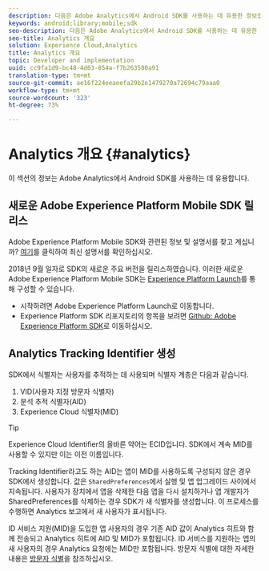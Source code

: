 ```yaml
---
description: 다음은 Adobe Analytics에서 Android SDK를 사용하는 데 유용한 정보입니다.
keywords: android;library;mobile;sdk
seo-description: 다음은 Adobe Analytics에서 Android SDK를 사용하는 데 유용한 정보입니다.
seo-title: Analytics 개요
solution: Experience Cloud,Analytics
title: Analytics 개요
topic: Developer and implementation
uuid: cc9fa1d9-bc48-4d03-854a-f7b263580a91
translation-type: tm+mt
source-git-commit: ae16f224eeaeefa29b2e1479270a72694c79aaa0
workflow-type: tm+mt
source-wordcount: '323'
ht-degree: 73%

---
```



# Analytics 개요 {#analytics}

이 섹션의 정보는 Adobe Analytics에서 Android SDK를 사용하는 데 유용합니다.

## 새로운 Adobe Experience Platform Mobile SDK 릴리스

Adobe Experience Platform Mobile SDK와 관련된 정보 및 설명서를 찾고 계십니까? [여기](https://aep-sdks.gitbook.io/docs/)를 클릭하여 최신 설명서를 확인하십시오.

2018년 9월 일자로 SDK의 새로운 주요 버전을 릴리스하였습니다. 이러한 새로운 Adobe Experience Platform Mobile SDK는 [Experience Platform Launch](https://www.adobe.com/kr/experience-platform/launch.html)를 통해 구성할 수 있습니다.

* 시작하려면 Adobe Experience Platform Launch로 이동합니다.
* Experience Platform SDK 리포지토리의 항목을 보려면 [Github: Adobe Experience Platform SDK](https://github.com/Adobe-Marketing-Cloud/acp-sdks)로 이동하십시오.

## Analytics Tracking Identifier 생성

SDK에서 식별자는 사용자를 추적하는 데 사용되며 식별자 계층은 다음과 같습니다.

1. VID(사용자 지정 방문자 식별자)
2. 분석 추적 식별자(AID)
3. Experience Cloud 식별자(MID)

>[!TIP]
>
>Experience Cloud Identifier의 올바른 약어는 ECID입니다. SDK에서 계속 MID를 사용할 수 있지만 이는 이전 이름입니다.

Tracking Identifier라고도 하는 AID는 앱이 MID를 사용하도록 구성되지 않은 경우 SDK에서 생성합니다. 값은 `SharedPreferences`에서 실행 및 앱 업그레이드 사이에서 지속됩니다. 사용자가 장치에서 앱을 삭제한 다음 앱을 다시 설치하거나 앱 개발자가 SharedPreferences를 삭제하는 경우 SDK가 새 식별자를 생성합니다. 이 프로세스를 수행하면 Analytics 보고에서 새 사용자가 표시됩니다.

ID 서비스 지원(MID)을 도입한 앱 사용자의 경우 기존 AID 값이 Analytics 히트와 함께 전송되고 Analytics 히트에 AID 및 MID가 포함됩니다. ID 서비스를 지원하는 앱의 새 사용자의 경우 Analytics 요청에는 MID만 포함됩니다. 방문자 식별에 대한 자세한 내용은 [방문자 식별](https://docs.adobe.com/content/help/ko-KR/analytics/export/analytics-data-feed/data-feed-contents/datafeeds-visid.html)을 참조하십시오.